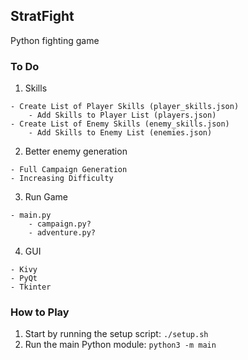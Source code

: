 ## StratFight

Python fighting game

### To Do

1) Skills
```
- Create List of Player Skills (player_skills.json)
    - Add Skills to Player List (players.json)
- Create List of Enemy Skills (enemy_skills.json)
    - Add Skills to Enemy List (enemies.json)
```

2) Better enemy generation
```
- Full Campaign Generation
- Increasing Difficulty
```

3) Run Game
```
- main.py
    - campaign.py?
    - adventure.py?
```

4) GUI
```
- Kivy
- PyQt
- Tkinter
```

### How to Play

1) Start by running the setup script: ``` ./setup.sh ```
2) Run the main Python module: ``` python3 -m main ```